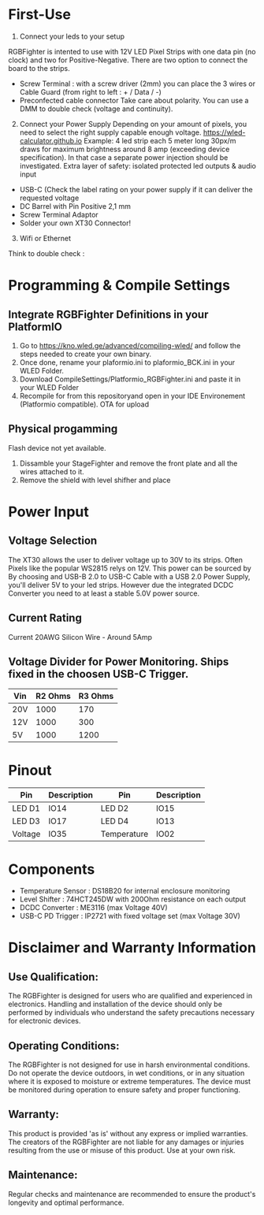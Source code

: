 # First-Use
1) Connect your leds to your setup

RGBFighter is intented to use with 12V LED Pixel Strips with one data pin (no clock) and two for Positive-Negative.
There are two option to connect the board to the strips.
- Screw Terminal : with a screw driver (2mm) you can place the 3 wires or Cable Guard (from right to left : + / Data / -)
- Preconfected cable connector
Take care about polarity. You can use a DMM to double check (voltage and continuity).

2) Connect your Power Supply
Depending on your amount of pixels, you need to select the right supply capable enough voltage. https://wled-calculator.github.io
Example:
4 led strip each 5 meter long 30px/m draws for maximum brightness around 8 amp (exceeding device specification). In that case a separate power injection should be investigated. Extra layer of safety: isolated protected led outputs & audio input

- USB-C (Check the label rating on your power supply if it can deliver the requested voltage
- DC Barrel with Pin Positive 2,1 mm
- Screw Terminal Adaptor
- Solder your own XT30 Connector!

3) Wifi or Ethernet

Think to double check : 

# Programming & Compile Settings
## Integrate RGBFighter Definitions in your PlatformIO
1) Go to https://kno.wled.ge/advanced/compiling-wled/ and follow the steps needed to create your own binary.
2) Once done, rename your plaformio.ini to plaformio_BCK.ini in your WLED Folder.
3) Download CompileSettings/Platformio_RGBFighter.ini and paste it in your WLED Folder
4) Recompile for from this repositoryand open in your IDE Environement (Platformio compatible).
OTA for upload

## Physical progamming
Flash device not yet available.
1) Dissamble your StageFighter and remove the front plate and all the wires attached to it.
2) Remove the shield with level shifher and place 

# Power Input
## Voltage Selection
The XT30 allows the user to deliver voltage up to 30V to its strips. Often Pixels like the popular WS2815 relys on 12V.
This power can be sourced by 
By choosing and USB-B 2.0 to USB-C Cable with a USB 2.0 Power Supply, you'll deliver 5V to your led strips. 
However due the integrated DCDC Converter you need to at least a stable 5.0V power source. 

## Current Rating
Current 20AWG Silicon Wire - Around 5Amp
## Voltage Divider for Power Monitoring. Ships fixed in the choosen USB-C Trigger.
Vin	| R2 Ohms	| R3 Ohms
--- | --- | ---
20V |	1000	| 170
12V	| 1000	| 300
5V	| 1000	| 1200

# Pinout
Pin | Description | Pin | Description
--- | --- | --- | ---
LED D1 | IO14 | LED D2 | IO15
LED D3 | IO17 | LED D4 | IO13
Voltage | IO35 | Temperature | IO02

# Components
- Temperature Sensor : DS18B20 for internal enclosure monitoring
- Level Shifter : 74HCT245DW with 200Ohm resistance on each output
- DCDC Converter : ME3116 (max Voltage 40V)
- USB-C PD Trigger : IP2721 with fixed voltage set (max Voltage 30V)

# Disclaimer and Warranty Information

## Use Qualification: 
The RGBFighter is designed for users who are qualified and experienced in electronics. Handling and installation of the device should only be performed by individuals who understand the safety precautions necessary for electronic devices.

## Operating Conditions: 
The RGBFighter is not designed for use in harsh environmental conditions. Do not operate the device outdoors, in wet conditions, or in any situation where it is exposed to moisture or extreme temperatures. The device must be monitored during operation to ensure safety and proper functioning.

## Warranty: 
This product is provided 'as is' without any express or implied warranties. The creators of the RGBFighter are not liable for any damages or injuries resulting from the use or misuse of this product. Use at your own risk.

## Maintenance:
Regular checks and maintenance are recommended to ensure the product's longevity and optimal performance.

